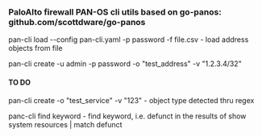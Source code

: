### PaloAlto firewall PAN-OS cli utils based on go-panos: github.com/scottdware/go-panos

pan-cli load --config pan-cli.yaml -p password -f file.csv - load address objects from file

pan-cli create -u admin -p password -o "test_address" -v "1.2.3.4/32"

#### TO DO

pan-cli create -o "test_service" -v "123"  - object type detected thru regex

panc-cli find keyword - find keyword, i.e. defunct in the results of show system resources | match defunct